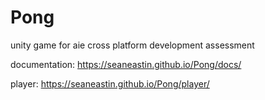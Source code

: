 # Pong
unity game for aie cross platform development assessment

documentation: https://seaneastin.github.io/Pong/docs/

player: https://seaneastin.github.io/Pong/player/
